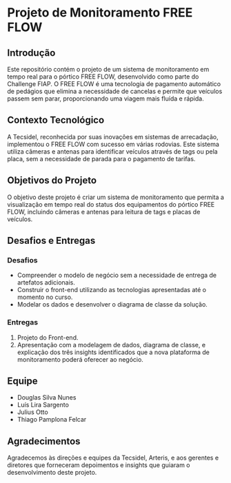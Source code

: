 # Projeto de Monitoramento FREE FLOW

## Introdução
Este repositório contém o projeto de um sistema de monitoramento em tempo real para o pórtico FREE FLOW, desenvolvido como parte do Challenge FIAP. O FREE FLOW é uma tecnologia de pagamento automático de pedágios que elimina a necessidade de cancelas e permite que veículos passem sem parar, proporcionando uma viagem mais fluída e rápida.

## Contexto Tecnológico
A Tecsidel, reconhecida por suas inovações em sistemas de arrecadação, implementou o FREE FLOW com sucesso em várias rodovias. Este sistema utiliza câmeras e antenas para identificar veículos através de tags ou pela placa, sem a necessidade de parada para o pagamento de tarifas.

## Objetivos do Projeto
O objetivo deste projeto é criar um sistema de monitoramento que permita a visualização em tempo real do status dos equipamentos do pórtico FREE FLOW, incluindo câmeras e antenas para leitura de tags e placas de veículos.

## Desafios e Entregas
### Desafios
- Compreender o modelo de negócio sem a necessidade de entrega de artefatos adicionais.
- Construir o front-end utilizando as tecnologias apresentadas até o momento no curso.
- Modelar os dados e desenvolver o diagrama de classe da solução.

### Entregas
1. Projeto do Front-end.
2. Apresentação com a modelagem de dados, diagrama de classe, e explicação dos três insights identificados que a nova plataforma de monitoramento poderá oferecer ao negócio.

## Equipe
* Douglas Silva Nunes
* Luís Lira Sargento 
* Julius Otto
* Thiago Pamplona Felcar

## Agradecimentos
Agradecemos às direções e equipes da Tecsidel, Arteris, e aos gerentes e diretores que forneceram depoimentos e insights que guiaram o desenvolvimento deste projeto.

